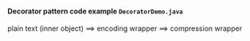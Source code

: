 #### Decorator pattern code example `DecoratorDemo.java`

plain text (inner object) ==> encoding wrapper ==> compression wrapper
